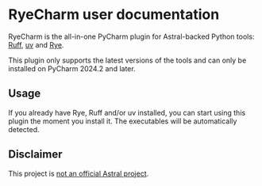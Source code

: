 # RyeCharm user documentation

RyeCharm is the all-in-one PyCharm plugin for Astral-backed Python tools:
[Ruff][1], [uv][2] and [Rye][3].

This plugin only supports the latest versions of the tools
and can only be installed on PyCharm 2024.2 and later.


## Usage

If you already have Rye, Ruff and/or uv installed,
you can start using this plugin the moment you install it.
The executables will be automatically detected.


## Disclaimer

This project is [not an official Astral project][4].


  [1]: https://github.com/astral-sh/ruff
  [2]: https://github.com/astral-sh/uv
  [3]: https://github.com/astral-sh/rye
  [4]: faq.md#is-this-an-official-astral-project

